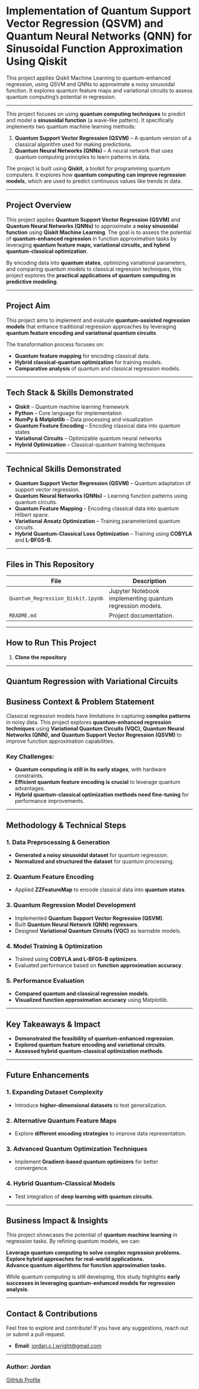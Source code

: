 # Implementation of Quantum Support Vector Regression (QSVM) and Quantum Neural Networks (QNN) for Sinusoidal Function Approximation Using Qiskit

This project applies Qiskit Machine Learning to quantum-enhanced regression, using QSVM and QNNs to approximate a noisy sinusoidal function. It explores quantum feature maps and variational circuits to assess quantum computing’s potential in regression.
 
---

This project focuses on using **quantum computing techniques** to predict and model a **sinusoidal function** (a wave-like pattern). It specifically implements two quantum machine learning methods:  

1. **Quantum Support Vector Regression (QSVM)** – A quantum version of a classical algorithm used for making predictions.  
2. **Quantum Neural Networks (QNNs)** – A neural network that uses quantum computing principles to learn patterns in data.  

The project is built using **Qiskit**, a toolkit for programming quantum computers. It explores how **quantum computing can improve regression models**, which are used to predict continuous values like trends in data.

---

## Project Overview
This project applies **Quantum Support Vector Regression (QSVM)** and **Quantum Neural Networks (QNNs)** to approximate a **noisy sinusoidal function** using **Qiskit Machine Learning**. The goal is to assess the potential of **quantum-enhanced regression** in function approximation tasks by leveraging **quantum feature maps, variational circuits, and hybrid quantum-classical optimization**.

By encoding data into **quantum states**, optimizing variational parameters, and comparing quantum models to classical regression techniques, this project explores the **practical applications of quantum computing in predictive modeling**.

---

## **Project Aim**
This project aims to implement and evaluate **quantum-assisted regression models** that enhance traditional regression approaches by leveraging **quantum feature encoding and variational quantum circuits**.

The transformation process focuses on:
- **Quantum feature mapping** for encoding classical data.
- **Hybrid classical-quantum optimization** for training models.
- **Comparative analysis** of quantum and classical regression models.

---

## **Tech Stack & Skills Demonstrated**
- **Qiskit** – Quantum machine learning framework
- **Python** – Core language for implementation
- **NumPy & Matplotlib** – Data processing and visualization
- **Quantum Feature Encoding** – Encoding classical data into quantum states
- **Variational Circuits** – Optimizable quantum neural networks
- **Hybrid Optimization** – Classical-quantum training techniques

---

## **Technical Skills Demonstrated**
- **Quantum Support Vector Regression (QSVM)** – Quantum adaptation of support vector regression.
- **Quantum Neural Networks (QNNs)** – Learning function patterns using quantum circuits.
- **Quantum Feature Mapping** – Encoding classical data into quantum Hilbert space.
- **Variational Ansatz Optimization** – Training parameterized quantum circuits.
- **Hybrid Quantum-Classical Loss Optimization** – Training using **COBYLA** and **L-BFGS-B**.

---

## **Files in This Repository**  

| File                                   | Description |
|----------------------------------------|------------|
| `Quantum_Regression_Qiskit.ipynb`      | Jupyter Notebook implementing quantum regression models. |
| `README.md`                            | Project documentation. |

---

## **How to Run This Project**  

1. **Clone the repository**

---

## **Quantum Regression with Variational Circuits**  

## **Business Context & Problem Statement**  
Classical regression models have limitations in capturing **complex patterns** in noisy data. This project explores **quantum-enhanced regression techniques** using **Variational Quantum Circuits (VQC), Quantum Neural Networks (QNN), and Quantum Support Vector Regression (QSVM)** to improve function approximation capabilities.

### **Key Challenges:**  
- **Quantum computing is still in its early stages**, with hardware constraints.  
- **Efficient quantum feature encoding is crucial** to leverage quantum advantages.  
- **Hybrid quantum-classical optimization methods need fine-tuning** for performance improvements.  

---  

## **Methodology & Technical Steps**  

### **1. Data Preprocessing & Generation**  
- **Generated a noisy sinusoidal dataset** for quantum regression.  
- **Normalized and structured the dataset** for quantum processing.  

### **2. Quantum Feature Encoding**  
- Applied **ZZFeatureMap** to encode classical data into **quantum states**.  

### **3. Quantum Regression Model Development**  
- Implemented **Quantum Support Vector Regression (QSVM)**.  
- Built **Quantum Neural Network (QNN) regressors**.  
- Designed **Variational Quantum Circuits (VQC)** as learnable models.  

### **4. Model Training & Optimization**  
- Trained using **COBYLA and L-BFGS-B optimizers**.  
- Evaluated performance based on **function approximation accuracy**.  

### **5. Performance Evaluation**  
- **Compared quantum and classical regression models**.  
- **Visualized function approximation accuracy** using Matplotlib.  

---  

## **Key Takeaways & Impact**  
- **Demonstrated the feasibility of quantum-enhanced regression**.  
- **Explored quantum feature encoding and variational circuits**.  
- **Assessed hybrid quantum-classical optimization methods**.  

---  

## **Future Enhancements**  

### **1. Expanding Dataset Complexity**  
- Introduce **higher-dimensional datasets** to test generalization.  

### **2. Alternative Quantum Feature Maps**  
- Explore **different encoding strategies** to improve data representation.  

### **3. Advanced Quantum Optimization Techniques**  
- Implement **Gradient-based quantum optimizers** for better convergence.  

### **4. Hybrid Quantum-Classical Models**  
- Test integration of **deep learning with quantum circuits**.  

---  

## **Business Impact & Insights**  
This project showcases the potential of **quantum machine learning** in regression tasks. By refining quantum models, we can:  

**Leverage quantum computing to solve complex regression problems.**  
**Explore hybrid approaches for real-world applications.**  
**Advance quantum algorithms for function approximation tasks.**  

While quantum computing is still developing, this study highlights **early successes in leveraging quantum-enhanced models for regression analysis**.  

---  

## **Contact & Contributions**  
Feel free to explore and contribute! If you have any suggestions, reach out or submit a pull request.  

- **Email**: [jordan.c.l.wright@gmail.com](mailto:jordan.c.l.wright@gmail.com)  

---

### **Author:** Jordan  
[GitHub Profile](https://github.com/JordanConallLuthaisWright)  

